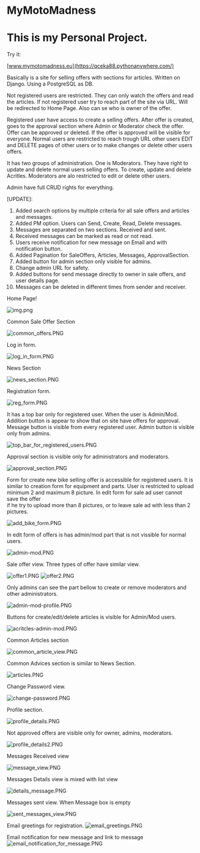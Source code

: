 # MyMotoMadness
 

# This is my Personal Project.





Try it:

[www.mymotomadness.eu](https://qceka88.pythonanywhere.com/)



Basically is a site for selling offers with sections for articles. Written on Django. Using a PostgreSQL as DB.

Not registered users are restricted. They can only watch the offers and read the articles.
If not registered user try to reach part of the site via URL. Will be redirected to Home Page.
Also can se who is owner of the offer.

Registered user have access to create a selling offers. After offer is created, goes to the approval section 
where Admin or Moderator check the offer. Offer can be approved or deleted. 
If the offer is approved will be visible for everyone. Normal users are restricted to reach trough URL
other users EDIT and DELETE pages of other users or to make changes or delete other users offers. 

It has two groups of administration. One is Moderators. 
They have right to update and delete normal users selling offers. To create, update and delete Acritles.
Moderators are alo restricted to edit or delete other users.


Admin have full CRUD rights for everything.

[UPDATE]:

1. Added search options by multiple criteria for all sale offers and articles and messages.
2. Added PM option. Users can Send, Create, Read, Delete messages.
3. Messages are separated on two sections. Received and sent.
4. Received messages can be marked as read or not read.
5. Users receive notification for new message on Email and with  notification button.
6. Added Pagination for SaleOffers, Articles, Messages, ApprovalSection.
7. Added button for admin section only visible for admins.
8. Change admin URL for safety. 
9. Added buttons for send message directly to owner in sale offers, and user details page.
10. Messages can be deleted in different times from sender  and receiver.


Home Page!

![img.png](readme_images/img.png)

Common Sale Offer Section

![common_offers.PNG](readme_images%2Fcommon_offers.PNG)

Log in form.

![log_in_form.PNG](readme_images%2Flog_in_form.PNG)

News Section

![news_section.PNG](readme_images%2Fnews_section.PNG)


Registration form.

![reg_form.PNG](readme_images%2Freg_form.PNG)

It has a top bar only for registered user. When the user is Admin/Mod.
Addition button is appear to show that on site have offers for approval.
Message button is visible from every registered user.  Admin button is visible
only from admins.

![top_bar_for_registered_users.PNG](readme_images%2Ftop_bar_for_registered_users.PNG)

Approval section is visible only for administrators and moderators.

![approval_section.PNG](readme_images%2Fapproval_section.PNG)


Form for create new bike selling offer is accessible for registered users.
It is similar to creation form for equipment and parts.
User is restricted to upload minimum 2 and maximum 8 picture.
In edit form for sale ad user cannot save the offer  
if he try to upload more than 8 pictures, or to leave sale ad with less than 2 pictures.

![add_bike_form.PNG](readme_images%2Fadd_bike_form.PNG)

In edit form of offers is has admin/mod part that is not vissible for normal users.

![admin-mod.PNG](readme_images%2Fadmin-mod.PNG)

Sale offer view. Three types of offer have similar view.

![offer1.PNG](readme_images%2Foffer1.PNG)
![offer2.PNG](readme_images%2Foffer2.PNG)


Only admins can see the part bellow to create or remove moderators and other administrators.

![admin-mod-profile.PNG](readme_images%2Fadmin-mod-profile.PNG)

Buttons for create/edit/delete articles is visible for Admin/Mod users.

![acritcles-admin-mod.PNG](readme_images%2Facritcles-admin-mod.PNG)

Common Articles section

![common_article_view.PNG](readme_images%2Fcommon_article_view.PNG)

Common Advices section is similar to News Section.

![articles.PNG](readme_images%2Farticles.PNG)

Change Password view.

![change-password.PNG](readme_images%2Fchange-password.PNG)


Profile section.

![profile_details.PNG](readme_images%2Fprofile_details.PNG)

Not approved offers are visible only for owner, admins, moderators.

![profile_details2.PNG](readme_images%2Fprofile_details2.PNG)

Messages Received view

![message_view.PNG](readme_images%2Fmessage_view.PNG)

Messages Details view is mixed with list view

![details_message.PNG](readme_images%2Fdetails_message.PNG)

Messages sent  view. When Message box is empty

![sent_messages_view.PNG](readme_images%2Fsent_messages_view.PNG)

Email greetings for registration.
![email_greetings.PNG](readme_images%2Femail_greetings.PNG)

Email notification for new message and link to message
![email_notification_for_message.PNG](readme_images%2Femail_notification_for_message.PNG)
